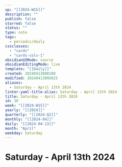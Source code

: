 ```yaml
---
up: "[[2024-W15]]"
description: ""
publish: false
starred: false
status: ""
type: note
tags:
  - periodic/daily
cssclasses:
  - "cards"
  - "cards-cols-1"
obsidianUIMode: source
obsidianEditingMode: live
template: "[[Daily]]"
created: 20240413000100
modified: 20240413095825
aliases:
  - Saturday - April 13th 2024
linter-yaml-title-alias: Saturday - April 13th 2024
title: Saturday - April 13th 2024
id: 10
week: "[[2024-W15]]"
yearly: "[[2024]]"
quarterly: "[[2024-Q2]]"
monthly: "[[2024-04]]"
daily: "[[2024-04-13]]"
month: "April"
weekday: Saturday
---
```


# Saturday - April 13th 2024
